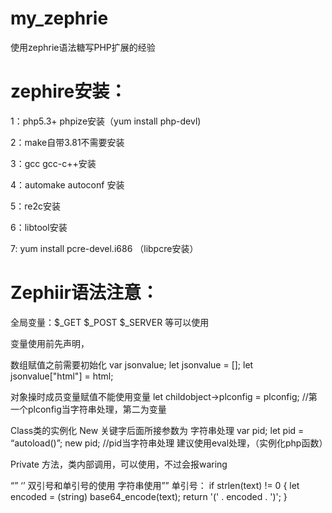 my_zephrie
==========

使用zephrie语法糖写PHP扩展的经验


zephire安装：
=================
1：php5.3+  phpize安装（yum install php-devl)

2：make自带3.81不需要安装

3：gcc gcc-c++安装

4：automake  autoconf 安装

5：re2c安装

6：libtool安装

7: yum install pcre-devel.i686 （libpcre安装）

Zephiir语法注意：
=====================
全局变量：$_GET $_POST $_SERVER 等可以使用

变量使用前先声明，

数组赋值之前需要初始化
var jsonvalue;
let jsonvalue = [];
let jsonvalue["html"] = html;

对象操时成员变量赋值不能使用变量
let childobject->plconfig = plconfig; //第一个plconfig当字符串处理，第二为变量

Class类的实例化
New 关键字后面所接参数为 字符串处理
var pid;
let pid = “autoload()”;
new pid; //pid当字符串处理
建议使用eval处理，（实例化php函数）


Private 方法，类内部调用，可以使用，不过会报waring


“”  ‘’ 双引号和单引号的使用
字符串使用””
单引号：
if strlen(text) != 0 {            let encoded = (string) base64_encode(text);            return '(' . encoded . ')';        }

 

